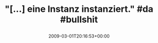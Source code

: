 ---
retweeted: false
source: <a href="http://twitter.com" rel="nofollow">Twitter Web Client</a>
entities:
  hashtags:
  - text: da
    indices:
    - '34'
    - '37'
  - text: bullshit
    indices:
    - '38'
    - '47'
  symbols: []
  user_mentions: []
  urls: []
display_text_range:
- '0'
- '47'
favorite_count: '0'
id_str: '1266462227'
truncated: false
retweet_count: '0'
id: '1266462227'
created_at: Sun Mar 01 20:16:53 +0000 2009
favorited: false
full_text: '"[...] eine Instanz instanziert." #da #bullshit'
lang: de
tags:
- da
- bullshit
- pesos/twitter
date: '2009-03-01T20:16:53+00:00'
src: https://twitter.com/bascht/status/1266462227
original_url: https://twitter.com/bascht/status/1266462227
type: twitter_tweet
text: '"[...] eine Instanz instanziert." #da #bullshit'
title: '"[...] eine Instanz instanziert." #da #bullshit

  '

---